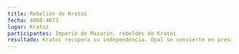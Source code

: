 ```yaml
---
title: Rebelión de Kratoi
fecha: 4068-4073
lugar: Kratoi
participantes: Imperio de Mazarin, rebeldes de Kratoi
resultado: Kratoi recupera su independencia. Opal se convierte en presidenta de Kratoi. El gobernador Baatar es capturado.
---
```


